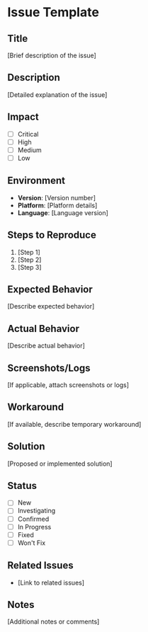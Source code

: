 # Issue Template

## Title

[Brief description of the issue]

## Description

[Detailed explanation of the issue]

## Impact

- [ ] Critical
- [ ] High
- [ ] Medium
- [ ] Low

## Environment

- **Version**: [Version number]
- **Platform**: [Platform details]
- **Language**: [Language version]

## Steps to Reproduce

1. [Step 1]
2. [Step 2]
3. [Step 3]

## Expected Behavior

[Describe expected behavior]

## Actual Behavior

[Describe actual behavior]

## Screenshots/Logs

[If applicable, attach screenshots or logs]

## Workaround

[If available, describe temporary workaround]

## Solution

[Proposed or implemented solution]

## Status

- [ ] New
- [ ] Investigating
- [ ] Confirmed
- [ ] In Progress
- [ ] Fixed
- [ ] Won't Fix

## Related Issues

- [Link to related issues]

## Notes

[Additional notes or comments]
